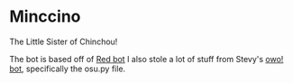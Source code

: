 # Minccino
The Little Sister of Chinchou!

The bot is based off of [Red bot](https://github.com/Cog-Creators/Red-DiscordBot)
I also stole a lot of stuff from Stevy's [owo! bot](https://github.com/AznStevy/owo), specifically the osu.py file. 

